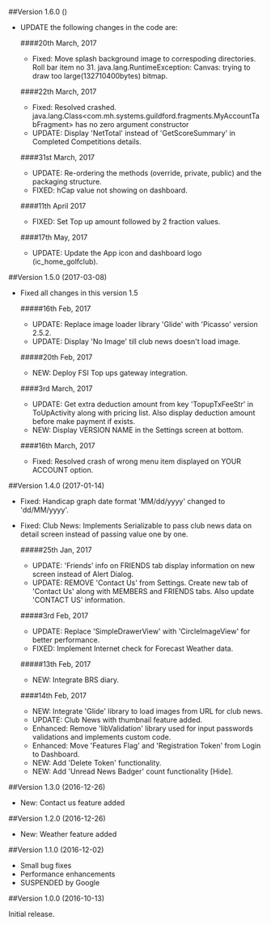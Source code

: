##Version 1.6.0 ()

- UPDATE the following changes in the code are:

  ####20th March, 2017
  - Fixed: Move splash background image to correspoding directories. Roll bar item no 31. java.lang.RuntimeException: Canvas: trying to draw too large(132710400bytes) bitmap.
  
  ####22th March, 2017
  - Fixed: Resolved crashed. java.lang.Class<com.mh.systems.guildford.fragments.MyAccountTabFragment> has no zero argument constructor
  - UPDATE: Display 'NetTotal' instead of 'GetScoreSummary' in Completed Competitions details.

  ####31st March, 2017
  - UPDATE: Re-ordering the methods (override, private, public) and the packaging structure.
  - FIXED: hCap value not showing on dashboard.
 
  ####11th April 2017
  - FIXED: Set Top up amount followed by 2 fraction values.
  
  ####17th May, 2017
  - UPDATE: Update the App icon and dashboard logo (ic_home_golfclub).
 
##Version  1.5.0 (2017-03-08)

- Fixed all changes in this version 1.5

    #####16th Feb, 2017
     - UPDATE: Replace image loader library 'Glide' with 'Picasso' version 2.5.2.
     - UPDATE: Display 'No Image' till club news doesn't load image.

    #####20th Feb, 2017
    - NEW: Deploy FSI Top ups gateway integration.
    
    ####3rd March, 2017
     - UPDATE: Get extra deduction amount from key 'TopupTxFeeStr' in ToUpActivity along with pricing list. Also display deduction amount before make payment if exists.
     - NEW: Display VERSION NAME in the Settings screen at bottom.
     
    ####16th March, 2017
     - Fixed: Resolved crash of wrong menu item displayed on YOUR ACCOUNT option.

##Version  1.4.0 (2017-01-14)

- Fixed: Handicap graph date format 'MM/dd/yyyy' changed to 'dd/MM/yyyy'.
- Fixed: Club News: Implements Serializable to pass club news data on detail screen instead of passing value one by one.

    #####25th Jan, 2017
    - UPDATE: 'Friends' info on FRIENDS tab display information on new screen instead of Alert Dialog.
    - UPDATE: REMOVE 'Contact Us' from Settings. Create new tab of 'Contact Us' along with MEMBERS and FRIENDS tabs. Also update 'CONTACT US' information.

    #####3rd Feb, 2017
    - UPDATE: Replace 'SimpleDrawerView' with 'CircleImageView' for better performance.
    - FIXED: Implement Internet check for Forecast Weather data.

    #####13th Feb, 2017
    - NEW: Integrate BRS diary.

    ####14th Feb, 2017
    - NEW: Integrate 'Glide' library to load images from URL for club news.
    - UPDATE: Club News with thumbnail feature added.
    - Enhanced: Remove 'libValidation' library used for input passwords validations and implements custom code.
    - Enhanced: Move 'Features Flag' and 'Registration Token' from Login to Dashboard.
    - NEW: Add 'Delete Token' functionality.
    - NEW: Add 'Unread News Badger' count functionality [Hide].

##Version 1.3.0 (2016-12-26)

- New: Contact us feature added

##Version 1.2.0 (2016-12-26)

- New: Weather feature added

##Version 1.1.0 (2016-12-02)

- Small bug fixes
- Performance enhancements
- SUSPENDED by Google

##Version 1.0.0 (2016-10-13)

Initial release.